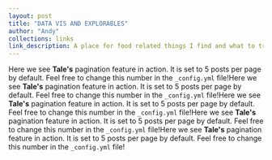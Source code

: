```yaml
---
layout: post
title: "DATA VIS AND EXPLORABLES"
author: "Andy"
collections: links
link_description: A place for food related things I find and what to try.
---
```



Here we see **Tale's** pagination feature in action. It is set to 5 posts per page by default. Feel free to change this number in the `_config.yml` file!Here we see **Tale's** pagination feature in action. It is set to 5 posts per page by default. Feel free to change this number in the `_config.yml` file!Here we see **Tale's** pagination feature in action. It is set to 5 posts per page by default. Feel free to change this number in the `_config.yml` file!Here we see **Tale's** pagination feature in action. It is set to 5 posts per page by default. Feel free to change this number in the `_config.yml` file!Here we see **Tale's** pagination feature in action. It is set to 5 posts per page by default. Feel free to change this number in the `_config.yml` file!
